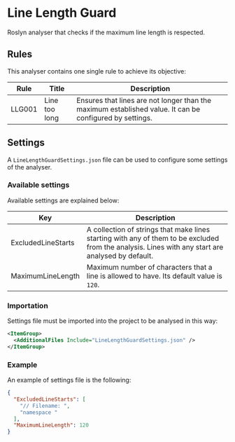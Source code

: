 # Line Length Guard

Roslyn analyser that checks if the maximum line length is respected.

## Rules

This analyser contains one single rule to achieve its objective:

Rule|Title|Description
-|-|-
LLG001|Line too long|Ensures that lines are not longer than the maximum established value. It can be configured by settings.

## Settings

A `LineLengthGuardSettings.json` file can be used to configure some settings of the analyser.

### Available settings

Available settings are explained below:

Key|Description
-|-
ExcludedLineStarts|A collection of strings that make lines starting with any of them to be excluded from the analysis. Lines with any start are analysed by default.
MaximumLineLength|Maximum number of characters that a line is allowed to have. Its default value is `120`.

### Importation

Settings file must be imported into the project to be analysed in this way:

```XML
<ItemGroup>
  <AdditionalFiles Include="LineLengthGuardSettings.json" />
</ItemGroup>
```

### Example

An example of settings file is the following:

```JSON
{
  "ExcludedLineStarts": [
    "// Filename: ",
    "namespace "
  ],
  "MaximumLineLength": 120
}
```